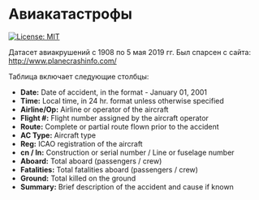 # Авиакатастрофы

[![License: MIT](https://img.shields.io/badge/License-MIT-yellow.svg)](https://opensource.org/licenses/MIT)

Датасет авиакрушений с 1908 по 5 мая 2019 гг. Был спарсен с сайта: http://www.planecrashinfo.com/

Таблица включает следующие столбцы:

* **Date:**	 Date of accident,  in the format - January 01, 2001
* **Time:**	 Local time, in 24 hr. format unless otherwise specified
* **Airline/Op:**	 Airline or operator of the aircraft
* **Flight #:**	 Flight number assigned by the aircraft operator
* **Route:**	 Complete or partial route flown prior to the accident
* **AC Type:**	 Aircraft type
* **Reg:**	 ICAO registration of the aircraft
* **cn / ln:**	 Construction or serial number / Line or fuselage number
* **Aboard:**	 Total aboard (passengers / crew)
* **Fatalities:**	 Total fatalities aboard (passengers / crew)
* **Ground:**	 Total killed on the ground
* **Summary:**	 Brief description of the accident and cause if known